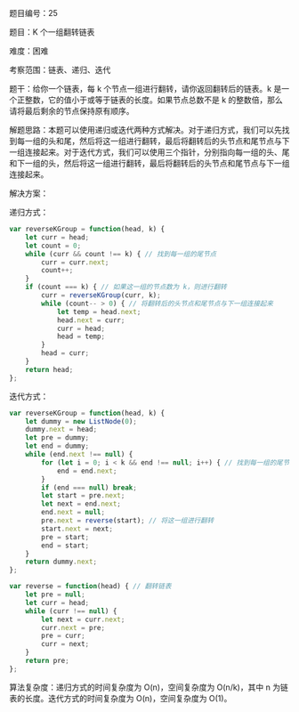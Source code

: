 题目编号：25

题目：K 个一组翻转链表

难度：困难

考察范围：链表、递归、迭代

题干：给你一个链表，每 k 个节点一组进行翻转，请你返回翻转后的链表。k 是一个正整数，它的值小于或等于链表的长度。如果节点总数不是 k 的整数倍，那么请将最后剩余的节点保持原有顺序。

解题思路：本题可以使用递归或迭代两种方式解决。对于递归方式，我们可以先找到每一组的头和尾，然后将这一组进行翻转，最后将翻转后的头节点和尾节点与下一组连接起来。对于迭代方式，我们可以使用三个指针，分别指向每一组的头、尾和下一组的头，然后将这一组进行翻转，最后将翻转后的头节点和尾节点与下一组连接起来。

解决方案：

递归方式：

```javascript
var reverseKGroup = function(head, k) {
    let curr = head;
    let count = 0;
    while (curr && count !== k) { // 找到每一组的尾节点
        curr = curr.next;
        count++;
    }
    if (count === k) { // 如果这一组的节点数为 k，则进行翻转
        curr = reverseKGroup(curr, k);
        while (count-- > 0) { // 将翻转后的头节点和尾节点与下一组连接起来
            let temp = head.next;
            head.next = curr;
            curr = head;
            head = temp;
        }
        head = curr;
    }
    return head;
};
```

迭代方式：

```javascript
var reverseKGroup = function(head, k) {
    let dummy = new ListNode(0);
    dummy.next = head;
    let pre = dummy;
    let end = dummy;
    while (end.next !== null) {
        for (let i = 0; i < k && end !== null; i++) { // 找到每一组的尾节点
            end = end.next;
        }
        if (end === null) break;
        let start = pre.next;
        let next = end.next;
        end.next = null;
        pre.next = reverse(start); // 将这一组进行翻转
        start.next = next;
        pre = start;
        end = start;
    }
    return dummy.next;
};

var reverse = function(head) { // 翻转链表
    let pre = null;
    let curr = head;
    while (curr !== null) {
        let next = curr.next;
        curr.next = pre;
        pre = curr;
        curr = next;
    }
    return pre;
};
```

算法复杂度：递归方式的时间复杂度为 O(n)，空间复杂度为 O(n/k)，其中 n 为链表的长度。迭代方式的时间复杂度为 O(n)，空间复杂度为 O(1)。